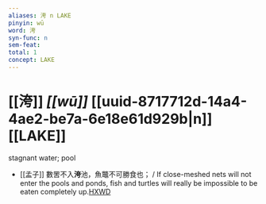 ```yaml
---
aliases: 洿 n LAKE
pinyin: wū
word: 洿
syn-func: n
sem-feat: 
total: 1
concept: LAKE 
---
```

# [[洿]] *[[wū]]*  [[uuid-8717712d-14a4-4ae2-be7a-6e18e61d929b|n]] [[LAKE]]
stagnant water; pool
 - [[孟子]] 數罟不入**洿**池，魚鼈不可勝食也； / If close-meshed nets will not enter the pools and ponds, fish and turtles will really be impossible to be eaten completely up.[HXWD](https://hxwd.org/textview.html?location=KR1h0001_tls_001-9a.3)